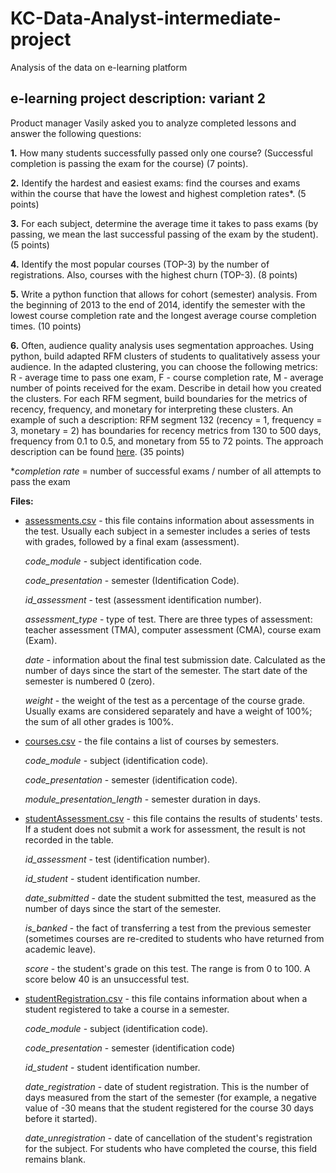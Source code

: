 # KC-Data-Analyst-intermediate-project
Analysis of the data on e-learning platform

## e-learning project description: variant 2

Product manager Vasily asked you to analyze completed lessons and answer the following questions:

**1.** How many students successfully passed only one course? (Successful completion is passing the exam for the course) (7 points).

**2.** Identify the hardest and easiest exams: find the courses and exams within the course that have the lowest and highest completion rates*. (5 points)

**3.** For each subject, determine the average time it takes to pass exams (by passing, we mean the last successful passing of the exam by the student). (5 points)

**4.** Identify the most popular courses (TOP-3) by the number of registrations. Also, courses with the highest churn (TOP-3). (8 points)

**5.** Write a python function that allows for cohort (semester) analysis. From the beginning of 2013 to the end of 2014, identify the semester with the lowest course completion rate and the longest average course completion times. (10 points)

**6.** Often, audience quality analysis uses segmentation approaches. Using python, build adapted RFM clusters of students to qualitatively assess your audience. In the adapted clustering, you can choose the following metrics: R - average time to pass one exam, F - course completion rate, M - average number of points received for the exam. Describe in detail how you created the clusters. For each RFM segment, build boundaries for the metrics of recency, frequency, and monetary for interpreting these clusters. An example of such a description: RFM segment 132 (recency = 1, frequency = 3, monetary = 2) has boundaries for recency metrics from 130 to 500 days, frequency from 0.1 to 0.5, and monetary from 55 to 72 points. The approach description can be found [here](https://medianation.ru/blog/analitika/avtomatizatsiya-rfm-analiza-kak-segmentirovat-klientskuyu-bazu-na-python/). (35 points)

*_completion rate_ = number of successful exams / number of all attempts to pass the exam

**Files:**

- [assessments.csv](https://disk.yandex.ru/d/PBW7aUHGuodFDA) - this file contains information about assessments in the test. Usually each subject in a semester includes a series of tests with grades, followed by a final exam (assessment).

    _code_module_ - subject identification code.

    _code_presentation_ - semester (Identification Code).

    _id_assessment_ - test (assessment identification number).

    _assessment_type_ - type of test. There are three types of assessment: teacher assessment (TMA), computer assessment (CMA), course exam (Exam).

    _date_ - information about the final test submission date. Calculated as the number of days since the start of the semester. The start date of the semester is numbered 0 (zero).

    _weight_ - the weight of the test as a percentage of the course grade. Usually exams are considered separately and have a weight of 100%; the sum of all other grades is 100%.

- [courses.csv](https://disk.yandex.ru/d/m0Z6QYNT46f9tQ) - the file contains a list of courses by semesters.

    _code_module_ - subject (identification code).

    _code_presentation_ - semester (identification code).

    _module_presentation_length_ - semester duration in days.

- [studentAssessment.csv](https://disk.yandex.ru/d/lsmdbYB0iM7p3w) - this file contains the results of students' tests. If a student does not submit a work for assessment, the result is not recorded in the table.

    _id_assessment_ - test (identification number).

    _id_student_ - student identification number.

    _date_submitted_ - date the student submitted the test, measured as the number of days since the start of the semester.

    _is_banked_ - the fact of transferring a test from the previous semester (sometimes courses are re-credited to students who have returned from academic leave).

    _score_ - the student's grade on this test. The range is from 0 to 100. A score below 40 is an unsuccessful test.

- [studentRegistration.csv](https://disk.yandex.ru/d/Yse4Y6RJqg_WaA) - this file contains information about when a student registered to take a course in a semester.

    _code_module_ - subject (identification code).

    _code_presentation_ - semester (identification code)

    _id_student_ - student identification number.

    _date_registration_ - date of student registration. This is the number of days measured from the start of the semester (for example, a negative value of -30 means that the student registered for the course 30 days before it started).

    _date_unregistration_ - date of cancellation of the student's registration for the subject. For students who have completed the course, this field remains blank.
